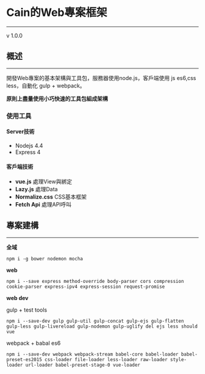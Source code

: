 # Cain的Web專案框架
----
v 1.0.0



## 概述
---

開發Web專案的基本架構與工具包，服務器使用node.js，客戶端使用 js es6,css less，自動化 gulp + webpack。

**原則上盡量使用小巧快速的工具包組成架構**

### 使用工具

#### Server技術

* Nodejs 4.4
* Express 4

#### 客戶端技術

* **vue.js** 處理View與綁定
* **Lazy.js** 處理Data
* **Normalize.css** CSS基本框架
* **Fetch Api** 處理API呼叫


## 專案建構
---

**全域**
```
npm i -g bower nodemon mocha
```

**web**
```
npm i --save express method-override body-parser cors compression cookie-parser express-ipv4 express-session request-promise
```

**web dev**

gulp + test tools
```
npm i --save-dev gulp gulp-util gulp-concat gulp-ejs gulp-flatten gulp-less gulp-livereload gulp-nodemon gulp-uglify del ejs less should vue
```

webpack + babal es6
```
npm i --save-dev webpack webpack-stream babel-core babel-loader babel-preset-es2015 css-loader file-loader less-loader raw-loader style-loader url-loader babel-preset-stage-0 vue-loader
```